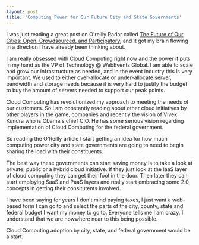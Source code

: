 ```yaml
---
layout: post
title: 'Computing Power for Our Future City and State Governments'
---
```

I was just reading a great post on O'reilly Radar called <a href="http://radar.oreilly.com/2009/04/the-future-of-our-cities-open.html">The Future of Our Cities: Open, Crowdsourced, and Participatory</a>, and it got my brain flowing in a direction I have already been thinking about.<p></p>
I am really obsessed with Cloud Computing right now and the power it puts in my hand as the VP of Technology @ WebEvents Global. I am able to scale and grow our infrastructure as needed, and in the event industry this is very important. We used to either over-allocate or under-allocate server, bandwidth and storage needs because it is very hard to justify the budget to buy the amount of servers needed to support our peak points.<p></p>
Cloud Computing has revolutionized my approach to meeting the needs of our customers. So I am constantly reading about other cloud initiatives by other players in the game, companies and recently the vision of Vivek Kundra who is Obama's chief CIO. He has some serious vision regarding implementation of Cloud Computing for the federal government.<p></p>
So reading the O'Reilly article I start getting an idea for how much computing power city and state governments are going to need to begin sharing the load with their constituents.<p></p>
The best way these governments can start saving money is to take a look at private, public or a hybrid cloud initiative. If they just look at the IaaS layer of cloud computing they can get their foot in the door. Then later they can start employing SaaS and PaaS layers and really start embracing some 2.0 concepts in getting their consitutents involved.<p></p>
I have been saying for years I don't mind paying taxes, I just want a web-based form I can go to and select the parts of the city, county, state and federal budget I want my money to go to. Everyone tells me I am crazy. I understand that we are nowwhere near to this being possible.<p></p>
Cloud Computing adoption by city, state, and federal government would be a start.